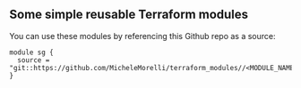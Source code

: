 ## Some simple reusable Terraform modules

You can use these modules by referencing this Github repo as a source:

```
module sg {                                                                     
  source = "git::https://github.com/MicheleMorelli/terraform_modules//<MODULE_NAME>"  
} 
```
